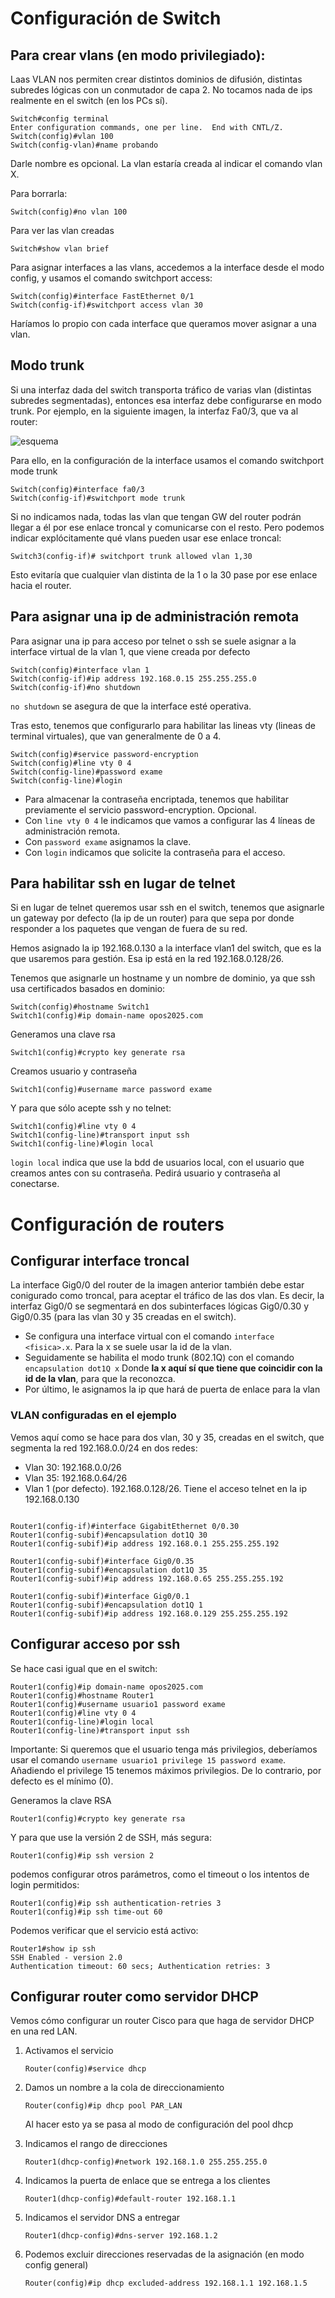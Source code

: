 # Configuración de Switch

## Para crear vlans (en modo privilegiado):

Laas VLAN nos permiten crear distintos dominios de difusión, distintas subredes lógicas con un conmutador de capa 2. No tocamos nada de ips realmente en el switch (en los PCs sí). 

```
Switch#config terminal
Enter configuration commands, one per line.  End with CNTL/Z.
Switch(config)#vlan 100
Switch(config-vlan)#name probando
```
Darle nombre es opcional. La vlan estaría creada al indicar el comando vlan X. 

Para borrarla:
```
Switch(config)#no vlan 100
```

Para ver las vlan creadas
```
Switch#show vlan brief
```

Para asignar interfaces a las vlans, accedemos a la interface desde el modo config, y usamos el comando switchport access:
```
Switch(config)#interface FastEthernet 0/1
Switch(config-if)#switchport access vlan 30
```

Haríamos lo propio con cada interface que queramos mover asignar a una vlan. 

## Modo trunk

Si una interfaz dada del switch transporta tráfico de varias vlan (distintas subredes segmentadas), entonces esa interfaz debe configurarse en modo trunk. Por ejemplo, en la siguiente imagen, la interfaz Fa0/3, que va al router:

![esquema](./esquema.png)

Para ello, en la configuración de la interface usamos el comando switchport mode trunk

```
Switch(config)#interface fa0/3
Switch(config-if)#switchport mode trunk
```
Si no indicamos nada, todas las vlan que tengan GW del router podrán llegar a él por ese enlace troncal y comunicarse con el resto. Pero podemos indicar explócitamente qué vlans pueden usar ese enlace troncal:

```
Switch3(config-if)# switchport trunk allowed vlan 1,30
```

Esto evitaría que cualquier vlan distinta de la 1 o la 30 pase por ese enlace hacia el router. 


## Para asignar una ip de administración remota
Para asignar una ip para acceso por telnet o ssh se suele asignar a la interface virtual de la vlan 1, que viene creada por defecto
```
Switch(config)#interface vlan 1
Switch(config-if)#ip address 192.168.0.15 255.255.255.0
Switch(config-if)#no shutdown
``` 
`no shutdown` se asegura de que la interface esté operativa.   

Tras esto, tenemos que configurarlo para habilitar las lineas vty (lineas de terminal virtuales), que van generalmente de 0 a 4. 
```
Switch(config)#service password-encryption
Switch(config)#line vty 0 4
Switch(config-line)#password exame
Switch(config-line)#login
```
- Para almacenar la contraseña encriptada, tenemos que habilitar previamente el servicio password-encryption. Opcional. 
- Con `line vty 0 4` le indicamos que vamos a configurar las 4 líneas de administración remota. 
- Con `password exame` asignamos la clave.
- Con `login` indicamos que solicite la contraseña para el acceso. 

## Para habilitar ssh en lugar de telnet
Si en lugar de telnet queremos usar ssh en el switch, tenemos que asignarle un gateway por defecto (la ip de un router) para que sepa por donde responder a los paquetes que vengan de fuera de su red.  

Hemos asignado la ip 192.168.0.130 a la interface vlan1 del switch, que es la que usaremos para gestión. Esa ip está en la red 192.168.0.128/26.

Tenemos que asignarle un hostname y un nombre de dominio, ya que ssh usa certificados basados en dominio:
```
Switch(config)#hostname Switch1
Switch1(config)#ip domain-name opos2025.com
```
Generamos una clave rsa
```
Switch1(config)#crypto key generate rsa
```
Creamos usuario y contraseña
```
Switch1(config)#username marce password exame
```
Y para que sólo acepte ssh y no telnet:
```
Switch1(config)#line vty 0 4
Switch1(config-line)#transport input ssh
Switch1(config-line)#login local
```
`login local` indica que use la bdd de usuarios local, con el usuario que creamos antes con su contraseña. Pedirá usuario y contraseña al conectarse.  


# Configuración de routers

## Configurar interface troncal 
La interface Gig0/0 del router de la imagen anterior también debe estar conigurado como troncal, para aceptar el tráfico de las dos vlan. Es decir, la interfaz Gig0/0 se segmentará en dos subinterfaces lógicas Gig0/0.30 y Gig0/0.35 (para las vlan 30 y 35 creadas en el switch). 

- Se configura una interface virtual con el comando `interface <fisica>.x`. Para la x se suele usar la id de la vlan. 
- Seguidamente se habilita el modo trunk (802.1Q) con el comando `encapsulation dot1Q x` Donde __la x aquí sí que tiene que coincidir con la id de la vlan__, para que la reconozca. 
- Por último, le asignamos la ip que hará de puerta de enlace para la vlan
### VLAN configuradas en el ejemplo
Vemos aquí como se hace para dos vlan, 30 y 35, creadas en el switch, que segmenta la red 192.168.0.0/24 en dos redes:
- Vlan 30: 192.168.0.0/26
- Vlan 35: 192.168.0.64/26
- Vlan 1 (por defecto). 192.168.0.128/26. Tiene el acceso telnet en la ip 192.168.0.130

```

Router1(config-if)#interface GigabitEthernet 0/0.30
Router1(config-subif)#encapsulation dot1Q 30
Router1(config-subif)#ip address 192.168.0.1 255.255.255.192

Router1(config-subif)#interface Gig0/0.35
Router1(config-subif)#encapsulation dot1Q 35
Router1(config-subif)#ip address 192.168.0.65 255.255.255.192 

Router1(config-subif)#interface Gig0/0.1
Router1(config-subif)#encapsulation dot1Q 1
Router1(config-subif)#ip address 192.168.0.129 255.255.255.192 
```

## Configurar acceso por ssh
Se hace casi igual que en el switch:
```
Router1(config)#ip domain-name opos2025.com
Router1(config)#hostname Router1
Router1(config)#username usuario1 password exame
Router1(config)#line vty 0 4
Router1(config-line)#login local
Router1(config-line)#transport input ssh
```
Importante: Si queremos que el usuario tenga más privilegios, deberíamos usar el comando `username usuario1 privilege 15 password exame`. Añadiendo el privilege 15 tenemos máximos privilegios. De lo contrario, por defecto es el mínimo (0). 

Generamos la clave RSA
```
Router1(config)#crypto key generate rsa
```

Y para que use la versión 2 de SSH, más segura:
```
Router1(config)#ip ssh version 2
```

podemos configurar otros parámetros, como el timeout o los intentos de login permitidos:
```
Router1(config)#ip ssh authentication-retries 3
Router1(config)#ip ssh time-out 60
```
Podemos verificar que el servicio está activo:
```
Router1#show ip ssh
SSH Enabled - version 2.0
Authentication timeout: 60 secs; Authentication retries: 3
```

## Configurar router como servidor DHCP
Vemos cómo configurar un router Cisco para que haga de servidor DHCP en una red LAN. 

1. Activamos el servicio
    ```
    Router(config)#service dhcp
    ```
2. Damos un nombre a la cola de direccionamiento
    ```
    Router(config)#ip dhcp pool PAR_LAN
    ```
    Al hacer esto ya se pasa al modo de configuración del pool dhcp  

3. Indicamos el rango de direcciones
    ```
    Router1(dhcp-config)#network 192.168.1.0 255.255.255.0
    ```
4. Indicamos la puerta de enlace que se entrega a los clientes
    ```
    Router1(dhcp-config)#default-router 192.168.1.1
    ```
5. Indicamos el servidor DNS a entregar
    ```
    Router1(dhcp-config)#dns-server 192.168.1.2
    ```
6. Podemos excluir direcciones reservadas de la asignación (en modo config general)
    ```
    Router(config)#ip dhcp excluded-address 192.168.1.1 192.168.1.5
    ```




